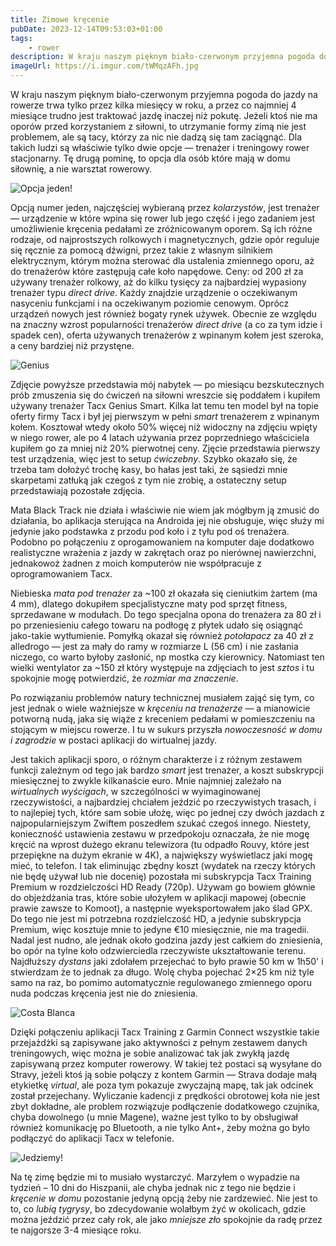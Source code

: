 ```yaml
---
title: Zimowe kręcenie
pubDate: 2023-12-14T09:53:03+01:00
tags:
    - rower
description: W kraju naszym pięknym biało-czerwonym przyjemna pogoda do jazdy na rowerze trwa tylko przez kilka miesięcy w roku, a przez co najmniej 4 miesiące trudno jest traktować jazdę inaczej niż pokutę. Jeżeli ktoś nie ma oporów przed korzystaniem z siłowni, to utrzymanie formy zimą nie jest problemem, ale są tacy, którzy za nic nie dadzą się tam zaciągnąć. Dla takich ludzi są właściwie tylko dwie opcje.
imageUrl: https://i.imgur.com/tWMqzAFh.jpg
---
```


W kraju naszym pięknym biało-czerwonym przyjemna pogoda do jazdy na rowerze trwa tylko przez kilka miesięcy w roku, a przez co najmniej 4 miesiące trudno jest traktować jazdę inaczej niż pokutę. Jeżeli ktoś nie ma oporów przed korzystaniem z siłowni, to utrzymanie formy zimą nie jest problemem, ale są tacy, którzy za nic nie dadzą się tam zaciągnąć. Dla takich ludzi są właściwie tylko dwie opcje &mdash; trenażer i treningowy rower stacjonarny. Tę drugą pominę, to opcja dla osób które mają w domu siłownię, a nie warsztat rowerowy.

![Opcja jeden!](https://i.imgur.com/tWMqzAFh.jpg)

Opcją numer jeden, najczęściej wybieraną przez _kolarzystów_, jest trenażer &mdash; urządzenie w które wpina się rower lub jego część i jego zadaniem jest umożliwienie kręcenia pedałami ze zróżnicowanym oporem. Są ich różne rodzaje, od najprostszych rolkowych i magnetycznych, gdzie opór reguluje się ręcznie za pomocą dźwigni, przez takie z własnym silnikiem elektrycznym, którym można sterować dla ustalenia zmiennego oporu, aż do trenażerów które zastępują całe koło napędowe. Ceny: od 200 zł za używany trenażer rolkowy, aż do kilku tysięcy za najbardziej wypasiony trenażer typu _direct drive_. Każdy znajdzie urządzenie o oczekiwanym nasyceniu funkcjami i na oczekiwanym poziomie cenowym. Oprócz urządzeń nowych jest również bogaty rynek używek. Obecnie ze względu na znaczny wzrost popularności trenażerów _direct drive_ (a co za tym idzie i spadek cen), oferta używanych trenażerów z wpinanym kołem jest szeroka, a ceny bardziej niż przystęne.

![Genius](https://i.imgur.com/M3qP9xuh.jpg)

Zdjęcie powyższe przedstawia mój nabytek &mdash; po miesiącu bezskutecznych prób zmuszenia się do ćwiczeń na siłowni wreszcie się poddałem i kupiłem używany trenażer Tacx Genius Smart. Kilka lat temu ten model był na topie oferty firmy Tacx i był jej pierwszym w pełni _smart_ trenażerem z wpinanym kołem. Kosztował wtedy około 50% więcej niż widoczny na zdjęciu wpięty w niego rower, ale po 4 latach używania przez poprzedniego właściciela kupiłem go za mniej niż 20% pierwotnej ceny. Zjęcie przedstawia pierwszy test urządzenia, więc jest to setup _ćwiczebny_. Szybko okazało się, że trzeba tam dołożyć trochę kasy, bo hałas jest taki, że sąsiedzi mnie skarpetami zatłuką jak czegoś z tym nie zrobię, a ostateczny setup przedstawiają pozostałe zdjęcia.

Mata Black Track nie działa i właściwie nie wiem jak mógłbym ją zmusić do działania, bo aplikacja sterująca na Androida jej nie obsługuje, więc służy mi jedynie jako podstawka z przodu pod koło i z tyłu pod oś trenażera. Podobno po połączeniu z oprogamowaniem na komputer daje dodatkowo realistyczne wrażenia z jazdy w zakrętach oraz po nierównej nawierzchni, jednakowoż żadnen z moich komputerów nie współpracuje z oprogramowaniem Tacx.

Niebieska _mata pod trenażer_ za ~100 zł okazała się cieniutkim żartem (ma 4 mm), dlatego dokupiłem specjalistyczne maty pod sprzęt fitness, sprzedawane w modułach. Do tego specjalna opona do trenażera za 80 zł i po przeniesieniu całego towaru na podłogę z płytek udało się osiągnąć jako-takie wytłumienie. Pomyłką okazał się również _potołapacz_ za 40 zł z alledrogo &mdash; jest za mały do ramy w rozmiarze L (56 cm) i nie zasłania niczego, co warto byłoby zasłonić, np mostka czy kierownicy. Natomiast ten wielki wentylator za ~150 zł który występuje na zdjęciach to jest _sztos_ i tu spokojnie mogę potwierdzić, że _rozmiar ma znaczenie_.

Po rozwiązaniu problemów natury technicznej musiałem zająć się tym, co jest jednak o wiele ważniejsze w _kręceniu na trenażerze_ &mdash; a mianowicie potworną nudą, jaka się wiąże z kreceniem pedałami w pomieszczeniu na stojącym w miejscu rowerze. I tu w sukurs przyszła _nowoczesność w domu i zagrodzie_ w postaci aplikacji do wirtualnej jazdy.

Jest takich aplikacji sporo, o różnym charakterze i z różnym zestawem funkcji zależnym od tego jak bardzo _smart_ jest trenażer, a koszt subskrypcji miesięcznej to zwykle kilkanaście euro. Mnie najmniej zależało na _wirtualnych wyścigach_, w szczególności w wyimaginowanej rzeczywistości, a najbardziej chciałem jeździć po rzeczywistych trasach, i to najlepiej tych, które sam sobie ułożę, więc po jednej czy dwóch jazdach z najpopularniejszym Zwiftem poszedłem szukać czegoś innego. Niestety, konieczność ustawienia zestawu w przedpokoju oznaczała, że nie mogę kręcić na wprost dużego ekranu telewizora (tu odpadło Rouvy, które jest przepiękne na dużym ekranie w 4K), a największy wyświetlacz jaki mogę mieć, to telefon. I tak eliminując zbędny koszt (wydatek na rzeczy których nie będę używał lub nie docenię) pozostała mi subskrypcja Tacx Training Premium w rozdzielczości HD Ready (720p). Używam go bowiem głównie do objeżdżania tras, które sobie ułożyłem w aplikacji mapowej (obecnie prawie zawsze to Komoot), a następnie wyeksportowałem jako ślad GPX. Do tego nie jest mi potrzebna rozdzielczość HD, a jedynie subskrypcja Premium, więc kosztuje mnie to jedyne &euro;10 miesięcznie, nie ma tragedii. Nadal jest nudno, ale jednak około godzina jazdy jest całkiem do zniesienia, bo opór na tylne koło odzwierciedla rzeczywiste ukształtowanie terenu. Najdłuższy _dystans_ jaki zdołałem przejechać to było prawie 50 km w 1h50' i stwierdzam że to jednak za długo. Wolę chyba pojechać 2&times;25 km niż tyle samo na raz, bo pomimo automatycznie regulowanego zmiennego oporu nuda podczas kręcenia jest nie do zniesienia.

![Costa Blanca](https://i.imgur.com/1QFHpXth.png)

Dzięki połączeniu aplikacji Tacx Training z Garmin Connect wszystkie takie przejażdżki są zapisywane jako aktywności z pełnym zestawem danych treningowych, więc można je sobie analizować tak jak zwykłą jazdę zapisywaną przez komputer rowerowy. W takiej też postaci są wysyłane do Stravy, jeżeli ktoś ją sobie połączy z kontem Garmin &mdash; Strava dodaje małą etykietkę _virtual_, ale poza tym pokazuje zwyczajną mapę, tak jak odcinek został przejechany. Wyliczanie kadencji z prędkości obrotowej koła nie jest zbyt dokładne, ale problem rozwiązuje podłączenie dodatkowego czujnika, chyba dowolnego (u mnie Magene), ważne jest tylko to by obsługiwał również komunikację po Bluetooth, a nie tylko Ant+, żeby można go było podłączyć do aplikacji Tacx w telefonie.

![Jedziemy!](https://i.imgur.com/raNl0zHh.jpg)

Na tę zimę będzie mi to musiało wystarczyć. Marzyłem o wypadzie na tydzień &ndash; 10 dni do Hiszpanii, ale chyba jednak nic z tego nie będzie i _kręcenie w domu_ pozostanie jedyną opcją żeby nie zardzewieć. Nie jest to to, co _lubią tygrysy_, bo zdecydowanie wolałbym żyć w okolicach, gdzie można jeździć przez cały rok, ale jako _mniejsze zło_ spokojnie da radę przez te najgorsze 3-4 miesiące roku.
